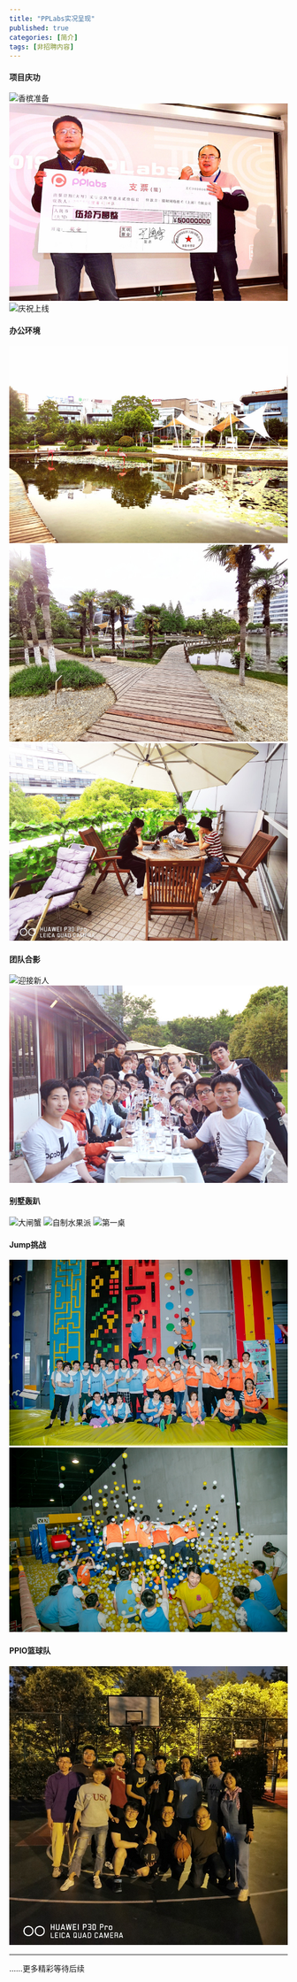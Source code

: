 ```yaml
---
title: "PPLabs实况呈现"
published: true
categories: [简介]
tags: [非招聘内容]
---
```


#### 项目庆功
![香槟准备](/assets/pics/pic-of-PPLabs-c9d25e1e.jpg)
![集体拍照](/assets/pics/company-pic-3.jpg)
![庆祝上线](/assets/pics/pic-of-PPLabs-db7c9524.jpg)

#### 办公环境
![湖景](/assets/pics/company-pic-4.jpg)
![小道](/assets/pics/company-pic-5.jpg)
![阳台](/assets/pics/company-pic-6.jpg)

#### 团队合影
![迎接新人](/assets/pics/pic-of-PPLabs-df165297.jpg)
![集体拍照](/assets/pics/company-pic-2.jpg)

#### 别墅轰趴
![大闸蟹](/assets/pics/pic-of-PPLabs-277815ab.JPG)
![自制水果派](/assets/pics/pic-of-PPLabs-e428053a.JPG)
![第一桌](/assets/pics/pic-of-PPLabs-9c1d860d.JPG)


#### Jump挑战
![攀岩比赛](/assets/pics/jump.JPG)
![ball fighting](/assets/pics/ball-fighting.png)

#### PPIO篮球队
<img src="/assets/pics/basketball-team.jpg" alt="basketball" title="篮球队" width="auto">

<hr/>
……更多精彩等待后续
